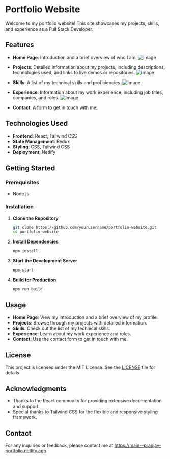 # Portfolio Website

Welcome to my portfolio website! This site showcases my projects, skills, and experience as a Full Stack Developer.

## Features

- **Home Page**: Introduction and a brief overview of who I am.
  ![image](https://i.imgur.com/JWGaP2V.png)

- **Projects**: Detailed information about my projects, including descriptions, technologies used, and links to live demos or repositories.
    ![image](https://i.imgur.com/gEYdjmo.png)

- **Skills**: A list of my technical skills and proficiencies.
        ![image](https://i.imgur.com/dGF8IhW.png)
- **Experience**: Information about my work experience, including job titles, companies, and roles.
      ![image](https://i.imgur.com/5aGc1UK.png)

- **Contact**: A form to get in touch with me.

  

## Technologies Used

- **Frontend**: React, Tailwind CSS
- **State Management**: Redux
- **Styling**: CSS, Tailwind CSS
- **Deployment**: Netlify

## Getting Started

### Prerequisites

- Node.js

### Installation

1. **Clone the Repository**

    ```bash
    git clone https://github.com/yourusername/portfolio-website.git
    cd portfolio-website
    ```

2. **Install Dependencies**

    ```bash
    npm install
    ```

3. **Start the Development Server**

    ```bash
    npm start
    ```

4. **Build for Production**

    ```bash
    npm run build
    ```

## Usage

- **Home Page**: View my introduction and a brief overview of my profile.
- **Projects**: Browse through my projects with detailed information.
- **Skills**: Check out the list of my technical skills.
- **Experience**: Learn about my work experience and roles.
- **Contact**: Use the contact form to get in touch with me.


## License

This project is licensed under the MIT License. See the [LICENSE](LICENSE) file for details.

## Acknowledgments

- Thanks to the React community for providing extensive documentation and support.
- Special thanks to Tailwind CSS for the flexible and responsive styling framework.

## Contact

For any inquiries or feedback, please contact me at https://main--pranjay-portfolio.netlify.app.
